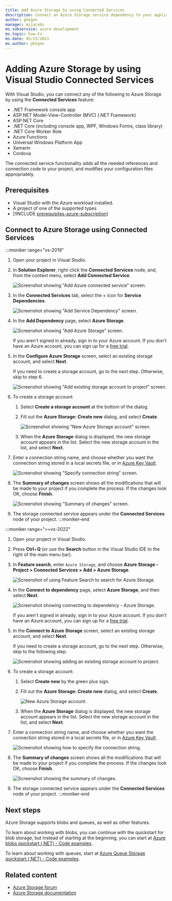 ```yaml
---
title: Add Azure Storage by using Connected Services
description: Connect an Azure Storage service dependency to your application by using Connected Services in Visual Studio on Windows and add a connected service.
author: ghogen
manager: mijacobs
ms.subservice: azure-development
ms.topic: how-to
ms.date: 05/15/2023
ms.author: ghogen
---
```


# Adding Azure Storage by using Visual Studio Connected Services

With Visual Studio, you can connect any of the following to Azure Storage by using the **Connected Services** feature:

- .NET Framework console app
- ASP.NET Model-View-Controller (MVC) (.NET Framework)
- ASP.NET Core
- .NET Core (including console app, WPF, Windows Forms, class library)
- .NET Core Worker Role
- Azure Functions
- Universal Windows Platform App
- Xamarin
- Cordova

The connected service functionality adds all the needed references and connection code to your project, and modifies your configuration files appropriately.

## Prerequisites

- Visual Studio with the Azure workload installed.
- A project of one of the supported types
- [!INCLUDE [prerequisites-azure-subscription](includes/prerequisites-azure-subscription.md)]

## Connect to Azure Storage using Connected Services

:::moniker range="vs-2019"

1. Open your project in Visual Studio.

1. In **Solution Explorer**, right-click the **Connected Services** node, and, from the context menu, select **Add Connected Service**.

    ![Screenshot showing "Add Azure connected service" screen.](./media/vs-azure-tools-connected-services-storage/vs-2019/add-connected-service.png)

1. In the **Connected Services** tab, select the + icon for **Service Dependencies**.

    ![Screenshot showing "Add Service Dependency" screen.](./media/vs-azure-tools-connected-services-storage/vs-2019/connected-services-tab.png)

1. In the **Add Dependency** page, select **Azure Storage**.

    ![Screenshot showing "Add Azure Storage" screen.](./media/vs-azure-tools-connected-services-storage/vs-2019/add-azure-storage.png)

    If you aren't signed in already, sign in to your Azure account. If you don't have an Azure account, you can sign up for a [free trial](https://azure.microsoft.com/free/).

1. In the **Configure Azure Storage** screen, select an existing storage account, and select **Next**.

    If you need to create a storage account, go to the next step. Otherwise, skip to step 6.

    ![Screenshot showing "Add existing storage account to project" screen.](./media/vs-azure-tools-connected-services-storage/vs-2019/select-azure-storage-account.png)

1. To create a storage account:

   1. Select **Create a storage account** at the bottom of the dialog.

   1. Fill out the **Azure Storage: Create new** dialog, and select **Create**.

       ![Screenshot showing "New Azure Storage account" screen.](./media/vs-azure-tools-connected-services-storage/vs-2019/create-storage-account.png)

   1. When the **Azure Storage** dialog is displayed, the new storage account appears in the list. Select the new storage account in the list, and select **Next**.

1. Enter a connection string name, and choose whether you want the connection string stored in a local secrets file, or in [Azure Key Vault](/azure/key-vault).

   ![Screenshot showing "Specify connection string" screen.](./media/vs-azure-tools-connected-services-storage/vs-2019/connection-string.png)

1. The **Summary of changes** screen shows all the modifications that will be made to your project if you complete the process. If the changes look OK, choose **Finish**.

   ![Screenshot showing "Summary of changes" screen.](./media/vs-azure-tools-connected-services-storage/vs-2019/summary-of-changes.png)

1. The storage connected service appears under the **Connected Services** node of your project.
:::moniker-end

:::moniker range=">=vs-2022"

1. Open your project in Visual Studio.

1. Press **Ctrl**+**Q** (or use the **Search** button in the Visual Studio IDE to the right of the main menu bar).

1. In **Feature search**, enter `Azure Storage`, and choose **Azure Storage - Project > Connected Services > Add > Azure Storage**.

   ![Screenshot of using Feature Search to search for Azure Storage.](./media/vs-2022/feature-search-azure-storage.png)

1. In the **Connect to dependency** page, select **Azure Storage**, and then select **Next**.

    ![Screenshot showing connecting to dependency - Azure Storage.](./media/vs-2022/connect-to-dependency-azure-storage.png)

    If you aren't signed in already, sign in to your Azure account. If you don't have an Azure account, you can sign up for a [free trial](https://azure.microsoft.com/free/).

1. In the **Connect to Azure Storage** screen, select an existing storage account, and select **Next**.

    If you need to create a storage account, go to the next step. Otherwise, skip to the following step.

    ![Screenshot showing adding an existing storage account to project.](./media/vs-2022/connect-to-azure-storage.png)

1. To create a storage account:

   1. Select **Create new** by the green plus sign.

   1. Fill out the **Azure Storage: Create new** dialog, and select **Create**.

       ![New Azure Storage account.](./media/vs-2022/azure-storage-create-account.png)

   1. When the **Azure Storage** dialog is displayed, the new storage account appears in the list. Select the new storage account in the list, and select **Next**.

1. Enter a connection string name, and choose whether you want the connection string stored in a local secrets file, or in [Azure Key Vault](/azure/key-vault).

   ![Screenshot showing how to specify the connection string.](./media/vs-2022/azure-storage-connection-string.png)

1. The **Summary of changes** screen shows all the modifications that will be made to your project if you complete the process. If the changes look OK, choose **Finish**.

   ![Screenshot showing the summary of changes.](./media/vs-2022/summary-of-changes.png)

1. The storage connected service appears under the **Connected Services** node of your project.
:::moniker-end

## Next steps

Azure Storage supports blobs and queues, as well as other features.

To learn about working with blobs, you can continue with the quickstart for blob storage, but instead of starting at the beginning, you can start at [Azure blobs quickstart (.NET) - Code examples](/azure/storage/blobs/storage-quickstart-blobs-dotnet?tabs=visual-studio%2Cmanaged-identity%2Croles-azure-portal%2Csign-in-azure-cli%2Cidentity-visual-studio#code-examples).

To learn about working with queues, start at [Azure Queue Storage quickstart (.NET) - Code examples](/azure/storage/queues/storage-quickstart-queues-dotnet?tabs=passwordless%2Croles-azure-portal%2Cenvironment-variable-windows%2Csign-in-azure-cli#code-examples).

## Related content

- [Azure Storage forum](https://social.msdn.microsoft.com/forums/azure/home?forum=windowsazuredata)
- [Azure Storage documentation](/azure/storage/)
